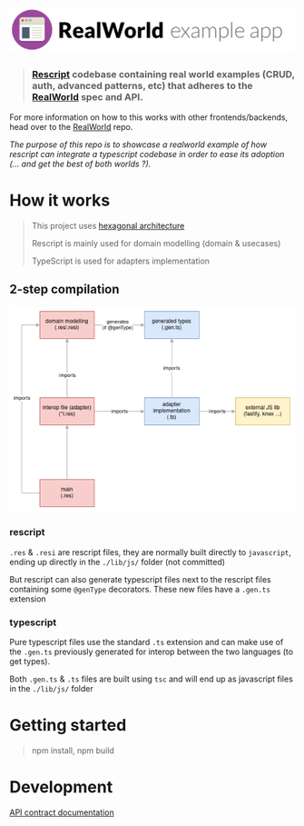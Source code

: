 # ![RealWorld Rescript & Typescript App](_doc/logo.png)

> ### [Rescript](https://rescript-lang.org/) codebase containing real world examples (CRUD, auth, advanced patterns, etc) that adheres to the [RealWorld](https://github.com/gothinkster/realworld) spec and API.

For more information on how to this works with other frontends/backends, head over to the [RealWorld](https://github.com/gothinkster/realworld) repo.

_The purpose of this repo is to showcase a realworld example of how rescript can integrate a typescript codebase in order to ease its adoption (... and get the best of both worlds ?)._

# How it works

> This project uses [hexagonal architecture](https://en.wikipedia.org/wiki/Hexagonal_architecture_(software))
> 
> Rescript is mainly used for domain modelling (domain & usecases)
> 
> TypeScript is used for adapters implementation

## 2-step compilation

![compilation](./_doc/compilation.png)

### rescript
`.res` & `.resi` are rescript files, they are normally built directly to `javascript`, ending up directly in the `./lib/js/` folder (not committed) 

But rescript can also generate typescript files next to the rescript files containing some `@genType` decorators. These new files have a `.gen.ts` extension

### typescript
Pure typescript files use the standard `.ts` extension and can make use of the `.gen.ts` previously generated for interop between the two languages (to get types).

Both `.gen.ts` & `.ts` files are built using `tsc` and will end up as javascript files in the `./lib/js/` folder

# Getting started

> npm install, npm build

# Development

[API contract documentation](https://realworld-docs.netlify.app/docs/specs/backend-specs/endpoints)
